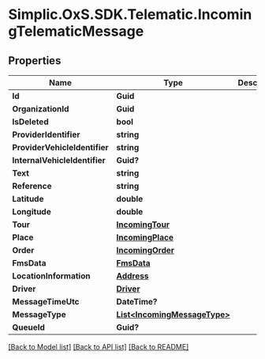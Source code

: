 # Simplic.OxS.SDK.Telematic.IncomingTelematicMessage

## Properties

Name | Type | Description | Notes
------------ | ------------- | ------------- | -------------
**Id** | **Guid** |  | [optional] 
**OrganizationId** | **Guid** |  | [optional] 
**IsDeleted** | **bool** |  | [optional] 
**ProviderIdentifier** | **string** |  | [optional] 
**ProviderVehicleIdentifier** | **string** |  | [optional] 
**InternalVehicleIdentifier** | **Guid?** |  | [optional] 
**Text** | **string** |  | [optional] 
**Reference** | **string** |  | [optional] 
**Latitude** | **double** |  | [optional] 
**Longitude** | **double** |  | [optional] 
**Tour** | [**IncomingTour**](IncomingTour.md) |  | [optional] 
**Place** | [**IncomingPlace**](IncomingPlace.md) |  | [optional] 
**Order** | [**IncomingOrder**](IncomingOrder.md) |  | [optional] 
**FmsData** | [**FmsData**](FmsData.md) |  | [optional] 
**LocationInformation** | [**Address**](Address.md) |  | [optional] 
**Driver** | [**Driver**](Driver.md) |  | [optional] 
**MessageTimeUtc** | **DateTime?** |  | [optional] 
**MessageType** | [**List&lt;IncomingMessageType&gt;**](IncomingMessageType.md) |  | [optional] 
**QueueId** | **Guid?** |  | [optional] 

[[Back to Model list]](../README.md#documentation-for-models) [[Back to API list]](../README.md#documentation-for-api-endpoints) [[Back to README]](../README.md)


